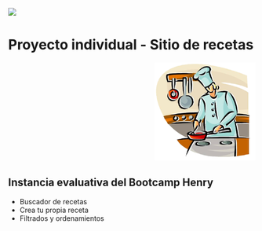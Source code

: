 <p align='left'>
    <img src='https://static.wixstatic.com/media/85087f_0d84cbeaeb824fca8f7ff18d7c9eaafd~mv2.png/v1/fill/w_160,h_30,al_c,q_85,usm_0.66_1.00_0.01/Logo_completo_Color_1PNG.webp' </img>
</p>

# Proyecto individual - Sitio de recetas

<p align="right">
  <img height="200" src="./cooking.png" />
</p>

## Instancia evaluativa del Bootcamp Henry

- Buscador de recetas
- Crea tu propia receta
- Filtrados y ordenamientos


